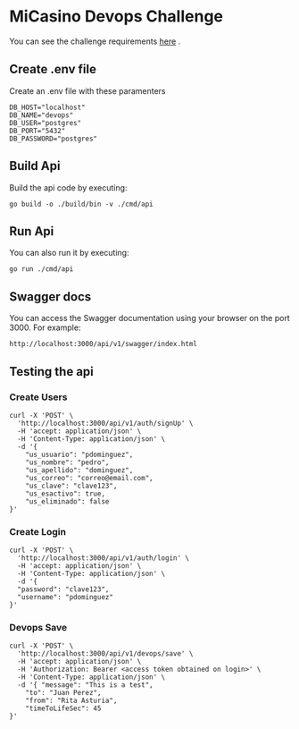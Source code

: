 # MiCasino Devops Challenge
You can see the challenge requirements [here](docs/micasino-prueba-tecnica-devops.odt) .

## Create .env file
Create an .env file with these paramenters
```
DB_HOST="localhost"
DB_NAME="devops"
DB_USER="postgres"
DB_PORT="5432"
DB_PASSWORD="postgres"
```

## Build Api
Build the api code by executing:
```shell
go build -o ./build/bin -v ./cmd/api
```

## Run Api
You can also run it by executing:
```shell
go run ./cmd/api
```

## Swagger docs
You can access the Swagger documentation using your browser on the port 3000. For example:
```shell
http://localhost:3000/api/v1/swagger/index.html
```

## Testing the api

### Create Users
```shell
curl -X 'POST' \
  'http://localhost:3000/api/v1/auth/signUp' \
  -H 'accept: application/json' \
  -H 'Content-Type: application/json' \
  -d '{
    "us_usuario": "pdominguez",
    "us_nombre": "pedro",
    "us_apellido": "dominguez",
    "us_correo": "correo@email.com",
    "us_clave": "clave123",
    "us_esactivo": true,
    "us_eliminado": false
}'
```
### Create Login
```shell
curl -X 'POST' \
  'http://localhost:3000/api/v1/auth/login' \
  -H 'accept: application/json' \
  -H 'Content-Type: application/json' \
  -d '{
  "password": "clave123",
  "username": "pdominguez"
}'
```

### Devops Save
```shell
curl -X 'POST' \
  'http://localhost:3000/api/v1/devops/save' \
  -H 'accept: application/json' \
  -H 'Authorization: Bearer <access token obtained on login>' \
  -H 'Content-Type: application/json' \
  -d '{ "message": "This is a test",
    "to": "Juan Perez",
    "from": "Rita Asturia",
    "timeToLifeSec": 45
}'

```
